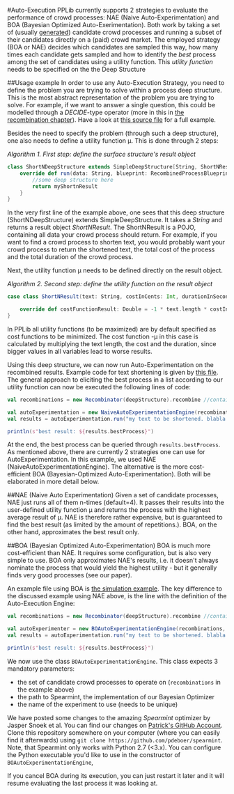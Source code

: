 #Auto-Execution
PPLib currently supports 2 strategies to evaluate the performance of crowd processes: NAE (Naive Auto-Experimentation) and BOA (Bayesian Optimized Auto-Exerimentation). 
 Both work by taking a set of (usually [generated](recombination.md)) candidate crowd processes and running a subset of their candidates directly on a (paid) crowd market.
   The employed strategy (BOA or NAE) decides which candidates are sampled this way, how many times each candidate gets sampled and how to identify the _best_ process among the set of candidates using a utility function. 
   This _utility function_ needs to be specified on the the Deep Structure 

##Usage example
In order to use any Auto-Execution Strategy, you need to define the problem you are trying to solve within a process deep structure. 
This is the most abstract representation of the problem you are trying to solve. 
For example, if we want to answer a single question, this could be modelled through a *DECIDE*-type operator (more in this in [the recombination chapter](recombination.md)). Have a look at [this source file](https://github.com/uzh/PPLib/blob/master/src/test/scala/ch/uzh/ifi/pdeboer/pplib/examples/textshortening/ShortNDeepStructure.scala) for a full example. 

Besides the need to specify the problem (through such a deep structure), one also needs to define a utility function µ. This is done through 2 steps: 


_Algorithm 1. First step: define the surface structure's result object_
```scala
class ShortNDeepStructure extends SimpleDeepStructure[String, ShortNResult] {
	override def run(data: String, blueprint: RecombinedProcessBlueprint): ShortNResult = {
		//some deep structure here
		return myShortnResult
	}
}
```
In the very first line of the example above, one sees that this deep structure (ShortNDeepStructure) extends SimpleDeepStructure. It takes a *String* and returns a result object *ShortNResult*. The ShortNResult is a POJO, containing all data your crowd process should return. For example, if you want to find a crowd process to shorten text, you would probably want your crowd process to return the shortened text, the total cost of the process and the total duration of the crowd process. 

Next, the utility function µ needs to be defined directly on the result object.

_Algorithm 2. Second step: define the utility function on the result object_
```scala
case class ShortNResult(text: String, costInCents: Int, durationInSeconds: Int) extends ResultWithCostfunction {

	override def costFunctionResult: Double = -1 * text.length * costInCents * durationInSeconds
}
```
In PPLib all utility functions (to be maximized) are by default specified as cost functions to be minimized. The cost function -µ in this case is calculated by multiplying the text length, the cost and the duration, since bigger values in all variables lead to worse results. 

Using this deep structure, we can now run Auto-Experimentation on the recombined results. Example code for text shortening is given by [this file](https://github.com/uzh/PPLib/blob/master/src/test/scala/ch/uzh/ifi/pdeboer/pplib/examples/textshortening/ShortNText.scala). The general approach to eliciting the best process in a list according to our utility function can now be executed the following lines of code: 
```scala
val recombinations = new Recombinator(deepStructure).recombine //contains all candidate crowd processes

val autoExperimentation = new NaiveAutoExperimentationEngine(recombinations) //prepares NAE to find the best candidate among the recombinations
val results = autoExperimentation.run("my text to be shortened. blabla. shorten me") //runs one iteration of NAE on the supplied text. 

println(s"best result: ${results.bestProcess}")

```
At the end, the best process can be queried through `results.bestProcess`. As mentioned above, there are currently 2 strategies one can use for AutoExperimentation. In this example, we used NAE (NaiveAutoExperimentationEngine). The alternative is the more cost-efficient BOA (Bayesian-Optimized Auto-Experimentation). Both will be elaborated in more detail below. 


##NAE (Naive Auto Experimentation)
Given a set of candidate processes, NAE just runs all of them n-times (default=4). It passes their results into the user-defined utility function µ and returns the process with the highest average result of µ. NAE is therefore rather expensive, but is guaranteed to find the best result (as limited by the amount of repetitions.). BOA, on the other hand, approximates the best result only. 

##BOA (Bayesian Optimized Auto-Experimentation)
BOA is much more cost-efficient than NAE. It requires some configuration, but is also very simple to use. BOA only approximates NAE's results, i.e. it doesn't always nominate the process that would yield the highest utility - but it generally finds very good processes (see our paper). 

An example file using BOA is [the simulation example](https://github.com/uzh/PPLib/blob/master/src/main/scala/ch/uzh/ifi/pdeboer/pplib/examples/optimizationSimulation/MCOptimizationSimulation.scala). The key difference to the discussed example using NAE above, is the line with the definition of the Auto-Execution Engine:

```scala
val recombinations = new Recombinator(deepStructure).recombine //contains all candidate crowd processes

val autoExperimenter = new BOAutoExperimentationEngine(recombinations, new File("/Users/pdeboer/Spearmint"), "testBO")
val results = autoExperimentation.run("my text to be shortened. blabla. shorten me") //runs one iteration of NAE on the supplied text. 

println(s"best result: ${results.bestProcess}")
```
We now use the class `BOAutoExperimentationEngine`. This class expects 3 mandatory parameters: 
* the set of candidate crowd processes to operate on (`recombinations` in the example above)
* the path to Spearmint, the implementation of our Bayesian Optimizer
* the name of the experiment to use (needs to be unique)

We have posted some changes to the amazing _Spearmint_ optimizer by Jasper Snoek et al. You can find our changes on [Patrick's GitHub Account](https://github.com/pdeboer/spearmint). Clone this repository somewhere on your computer (where you can easily find it afterwards) using `git clone https://github.com/pdeboer/spearmint`. Note, that Spearmint only works with Python 2.7 (<3.x). You can configure the Python executable you'd like to use in the constructor of `BOAutoExperimentationEngine`,

If you cancel BOA during its execution, you can just restart it later and it will resume evaluating the last process it was looking at. 